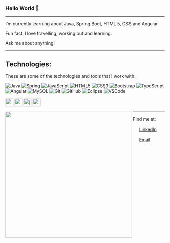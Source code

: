 <!--
**yurirampazo/yurirampazo** is a ✨ _special_ ✨ repository because its `README.md` (this file) appears on your GitHub profile.

Here are some ideas to get you started:

- 🔭 I’m currently working on ...
- 🌱 I’m currently learning ...Java
- 👯 I’m looking to collaborate on P
- 🤔 I’m looking for help with..
- 💬 Ask me about anything!
- 📫 How to reach me: ...
- 😄 Pronouns: ...
- ⚡ Fun fact: ...
-->
### Hello World 👋

---

I’m currently learning about Java, Spring Boot, HTML 5, CSS and Angular

Fun fact: I love travelling, working out and learning. 
 
Ask me about anything!
 
---

## Technologies:


These are some of the technologies and tools that I work with:

![Java](https://img.shields.io/badge/-Java-007396?style=flat-square&logo=java)
![Spring](https://img.shields.io/badge/-Spring-6DB33F?style=flat-square&logo=spring&logoColor=white)
![JavaScript](https://img.shields.io/badge/-JavaScript-black?style=flat-square&logo=javascript)
![HTML5](https://img.shields.io/badge/-HTML5-E34F26?style=flat-square&logo=html5&logoColor=white)
![CSS3](https://img.shields.io/badge/-CSS3-1572B6?style=flat-square&logo=css3)
![Bootstrap](https://img.shields.io/badge/-Bootstrap-563D7C?style=flat-square&logo=bootstrap)
![TypeScript](https://img.shields.io/badge/-TypeScript-007ACC?style=flat-square&logo=typescript)
![Angular](https://img.shields.io/badge/-Angular-DD0031?style=flat-square&logo=angular)
![MySQL](https://img.shields.io/badge/-MySQL-4479A1?style=flat-square&logo=mysql&logoColor=white)
![Git](https://img.shields.io/badge/-Git-black?style=flat-square&logo=git)
![GitHub](https://img.shields.io/badge/-GitHub-181717?style=flat-square&logo=github)
![Eclipse](https://img.shields.io/badge/-Eclipse-2C2255?style=flat-square&logo=eclipse&logoColor=white)
![VSCode](https://img.shields.io/badge/-VSCode-007ACC?style=flat-square&logo=visual-studio-code&logoColor=white)


<p align="left">
<img width="25" height="25" src="https://www.vectorlogo.zone/logos/springio/springio-icon.svg" alt="spring" /></code>
<img width="25" height="25" src="https://www.vectorlogo.zone/logos/angular/angular-icon.svg" alt="angular"/></code>
<img width="25" height="25" src="https://www.vectorlogo.zone/logos/java/java-icon.svg" alt="java" /></code>
<img width="25" height="25" src="https://www.vectorlogo.zone/logos/mysql/mysql-icon.svg" alt="mysql"/></code>


</p>

<img width="400px" align="left" src="https://github-readme-stats.vercel.app/api/top-langs/?username=yurirampazo&hide=html&layout=compact&theme=buefy" />  

---

Find me at:  


<a href="https://www.linkedin.com/in/yuri-rampazo-20376616a/"><img src="https://github.com/leticiadasilva/leticiadasilva/blob/main/images/linkedin.png" width="16"></img></a> [LinkedIn](https://www.linkedin.com/in/yuri-rampazo-20376616a/)  

<a href="yuri.rampazo@outlook.com"><img src="https://github.com/leticiadasilva/leticiadasilva/blob/main/images/email.png" width="16"></img></a> [Email](mailto:yuri.rampazo@outlook.com)  

